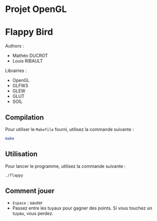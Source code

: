 # Projet OpenGL
# Flappy Bird

Authors :
* Mathéo DUCROT
* Louis RIBAULT

Librairies :
* OpenGL
* GLFW3
* GLEW
* GLUT
* SOIL

## Compilation
Pour utiliser le `Makefile` fourni, utilisez la commande suivante :

```bash
make
```

## Utilisation
Pour lancer le programme, utilisez la commande suivante :

```bash
./flappy
```

## Comment jouer
* `Espace` : sauter
* Passez entre les tuyaux pour gagner des points. Si vous touchez un tuyau, vous perdez.
